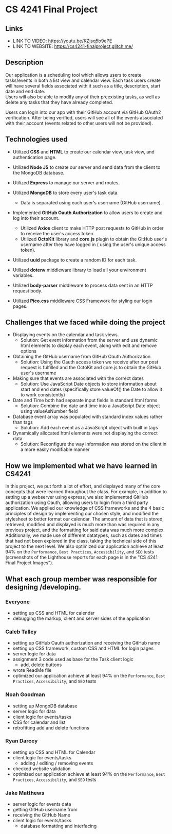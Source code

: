 
# CS 4241 Final Project


## Links 
- LINK TO VIDEO: https://youtu.be/KZjsq5b9ePE
- LINK TO WEBSITE: https://cs4241-finalproject.glitch.me/

## Description 
Our application is a scheduling tool which allows users to create tasks/events in both a list view and calendar view.
Each task users create will have several fields associated with it such as a title, description, start date and end date.  
Users will also be able to modify any of their preexisting tasks, as well as delete any tasks that they have already completed. 


Users can login into our app with their GitHub account via GitHub OAuth2 verification. 
After being verified, users will see all of the events associated with their account (events related to other users will not be provided). 


## Technologies used 

- Utilized **CSS** and **HTML** to create our calendar view, task view, and authentication page.
- Utilized **Node JS** to create our server and send data from the client to the MongoDB database.
- Utilized **Express** to manage our server and routes.
- Utilized **MongoDB** to store every user's task data. 
	- Data is separated using each user's username (GitHub username).
- Implemented **GitHub Oauth Authorization** to allow users to create and log into their account.
	- Utilized **Axios** client to make HTTP post requests to GitHub in order to receive the user's access token.
	- Utilized **OctoKit** library and **core.js** plugin to obtain the GitHub user's username after they have logged in ( using the user's unique access token).
- Utilized **uuid** package to create a random ID for each task.

- Utilized **dotenv** middleware library to load all your environment variables.
- Utilized **body-parser** middleware to process data sent in an HTTP request body.
- Utilized **Pico.css** middleware CSS Framework for styling our login pages.


## Challenges that we faced while doing the project
- Displaying events on the calendar and task views.
	- Solution: Get event information from the server and use dynamic html elements to display each event, along with edit and remove options
- Obtaining the GitHub username from GitHub Oauth Authorization
	- Solution: Using the Oauth access token we receive after our post request is fulfilled and the OctoKit and core.js to obtain the GitHub user's username
- Making sure that events are associated with the correct dates
	- Solution: Use JavaScript Date objects to store information about start and end dates (specifically store valueOf() the Date to allow it to work consistently) 
- Date and Time both had separate input fields in standard html forms
  - Solution: Combine the date and time into a JavaScript Date object using valueAsNumber field
- Database event array was populated with standard index values rather than tags
  - Solution: Add each event as a JavaScript object with built in tags
- Dynamically allocated html elements were not displaying the correct data
  - Solution: Reconfigure the way information was stored on the client in a more easily modifiable manner


## How we implemented what we have learned in CS4241
In this project, we put forth a lot of effort, and displayed many of the core concepts that were learned throughout the class.
For example, in addition to setting up a webserver using express, we also implemented GitHub authorization using Oauth, allowing users to login from a third party application.
We applied our knowledge of CSS frameworks and the 4 basic principles of design by implementing our chosen style, and modified the stylesheet to better format our calendar.
The amount of data that is stored, retrieved, modified and displayed is much more than was required in any previous project, and the formatting for said data was much more complex.
Additionally, we made use of different datatypes, such as dates and times that had not been explored in the class, taking the technical side of this project to the next level. 
We also optimized our application achieve at least 94% on the `Performance`, `Best Practices`, `Accessibility`, and `SEO` tests (screenshots of the Lighthouse reports for each page is in the "CS 4241 Final Project Images").

## What each group member was responsible for designing /developing.
### Everyone
- setting up CSS and HTML for calendar
- debugging the markup, client and server sides of the application
### Caleb Talley
- setting up GitHub Oauth authorization and receiving the GitHub name
- setting up CSS framework, custom CSS and HTML for login pages
- server logic for data
- assignment 3 code used as base for the Task client logic
  - add, delete buttons
- wrote ReadMe file
- optimized our application achieve at least 94% on the `Performance`, `Best Practices`, `Accessibility`, and `SEO` tests
### Noah Goodman
- setting up MongoDB database
- server logic for data
- client logic for events/tasks
- CSS for calendar and list
- retrofitting add and delete functions
### Ryan Darcey
- setting up CSS and HTML for Calendar
- client logic for events/tasks
  - adding / editing / removing events
- checked website validation
- optimized our application achieve at least 94% on the `Performance`, `Best Practices`, `Accessibility`, and `SEO` tests
### Jake Matthews
- server logic for events data
- getting GitHub username from 
- receiving the GitHub Name
- client logic for events/tasks
  - database formatting and interfacing
